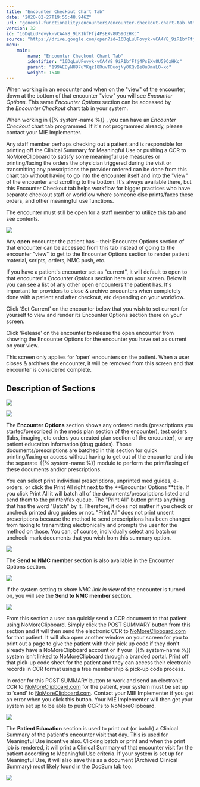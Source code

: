 ```yaml
---
title: "Encounter Checkout Chart Tab"
date: "2020-02-27T19:55:48.946Z"
url: "general-functionality/encounters/encounter-checkout-chart-tab.html"
version: 32
id: "16DqLuUFovyk-vCA4Y8_9iR1bfFfj4PsEXv8U59OzHKc"
source: "https://drive.google.com/open?id=16DqLuUFovyk-vCA4Y8_9iR1bfFfj4PsEXv8U59OzHKc"
menu:
    main:
        name: "Encounter Checkout Chart Tab"
        identifier: "16DqLuUFovyk-vCA4Y8_9iR1bfFfj4PsEXv8U59OzHKc"
        parent: "199AEByNU97uYKqzI8RuvTDuojNy0KQvIe8uBmaL0-xo"
        weight: 1540
---
```

When working in an encounter and when on the "view" of the encounter, down at the bottom of that encounter "view" you will see *Encounter Options*. This same *Encounter Options* section can be accessed by the *Encounter Checkout* chart tab in your system.

When working in {{% system-name %}} , you can have an *Encounter Checkout* chart tab programmed. If it's not programmed already, please contact your MIE Implementer.

Any staff member perhaps checking out a patient and is responsible for printing off the Clinical Summary for Meaningful Use or pushing a CCR to NoMoreClipboard to satisfy some meaningful use measures or printing/faxing the orders the physician triggered during the visit or transmitting any prescriptions the provider ordered can be done from this chart tab without having to go into the encounter itself and into the "view" of the encounter and scrolling to the bottom. It's always available there, but this Encounter Checkout tab helps workflow for bigger practices who have separate checkout staff or workflow where someone else prints/faxes these orders, and other meaningful use functions.

The encounter must still be open for a staff member to utilize this tab and see contents.

![](encounter-checkout-chart-tab.images/image1.png)

Any **open** encounter the patient has – their Encounter Options section of that encounter can be accessed from this tab instead of going to the encounter "view" to get to the Encounter Options section to render patient material, scripts, orders, NMC push, etc.

If you have a patient's encounter set as "current", it will default to open to that encounter's *Encounter Options* section here on your screen. Below it you can see a list of any other open encounters the patient has. It's important for providers to close & archive encounters when completely done with a patient and after checkout, etc depending on your workflow.

Click ‘Set Current' on the encounter below that you wish to set current for yourself to view and render its Encounter Options section there on your screen.

Click ‘Release' on the encounter to release the open encounter from showing the Encounter Options for the encounter you have set as current on your view.

This screen only applies for ‘open' encounters on the patient. When a user closes & archives the encounter, it will be removed from this screen and that encounter is considered complete.

## Description of Sections

![](encounter-checkout-chart-tab.images/image2.png)

![](encounter-checkout-chart-tab.images/image3.png)

The **Encounter Options** section shows any ordered meds (prescriptions you started/prescribed in the meds plan section of the encounter), test orders (labs, imaging, etc orders you created plan section of the encounter), or any patient education information (drug guides). Those documents/prescriptions are batched in this section for quick printing/faxing or access without having to get out of the encounter and into the separate  {{% system-name %}} module to perform the print/faxing of these documents and/or prescriptions.

You can select print individual prescriptions, unprinted med guides, e-orders, or click the Print All right next to the **Encounter Options **title. If you click Print All it will batch all of the documents/prescriptions listed and send them to the printer/fax queue. The "Print All" button prints anything that has the word "Batch" by it. Therefore, it does not matter if you check or uncheck printed drug guides or not. "Print All" does not print unsent prescriptions because the method to send prescriptions has been changed from faxing to transmitting electronically and prompts the user for the method on those. You can, of course, individually select and batch or uncheck-mark documents that you wish from this summary option.

![](encounter-checkout-chart-tab.images/image4.png)

The **Send to NMC member** section is also available in the Encounter Options section.

![](encounter-checkout-chart-tab.images/image5.png)

If the system setting to *show NMC link in view* of the encounter is turned on, you will see the **Send to NMC member** section.

![](encounter-checkout-chart-tab.images/image6.png)

From this section a user can quickly send a CCR document to that patient using NoMoreClipboard. Simply click the POST SUMMARY button from this section and it will then send the electronic CCR to [NoMoreClipboard.com](http://NoMoreClipboard.com) for that patient. It will also open another window on your screen for you to print out a page to give the patient with their pick up code if they don't already have a NoMoreClipboard account or if your  {{% system-name %}} system isn't linked to NoMoreClipboard through a branded portal. Print off that pick-up code sheet for the patient and they can access their electronic records in CCR format using a free membership & pick-up code process.

In order for this POST SUMMARY button to work and send an electronic CCR to [NoMoreClipboard.com](http://NoMoreClipboard.com) for the patient, your system must be set up to ‘send' to [NoMoreClipboard.com](http://NoMoreClipboard.com). Contact your MIE Implementer if you get an error when you click this button. Your MIE Implementer will then get your system set up to be able to push CCR's to NoMoreClipboard.

![](encounter-checkout-chart-tab.images/image7.png)

The **Patient Education** section is used to print out (or batch) a Clinical Summary of the patient's encounter visit that day. This is used for Meaningful Use incentive also. Clicking batch or print and when the print job is rendered, it will print a Clinical Summary of that encounter visit for the patient according to Meaningful Use criteria. If your system is set up for Meaningful Use, it will also save this as a document (Archived Clinical Summary) most likely found in the DocSum tab too.

![](https://lh4.googleusercontent.com/ehEqI4QOp0_U4S_sxxcfPJfGajsTNaly0gZiAelcwsksh9KOjA5rICX4jK_fKklnX1-2WgOggDqr5jvFOo0Ns-YsSqySyG1MSI6PrSUi4gTKYdvr8ZvHeDHPiYLaDK5BtJdnHfEpXyoFDzGu1A)

